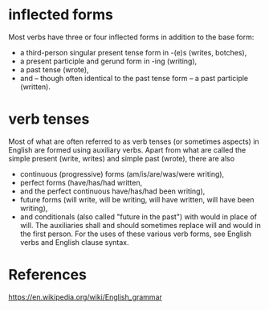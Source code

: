 
# inflected forms  

Most verbs have three or four inflected forms in addition to the base form: 
  *  a third-person singular present tense form in -(e)s (writes, botches), 
  * a present participle and gerund form in -ing (writing), 
  * a past tense (wrote), 
  * and – though often identical to the past tense form – a past participle (written). 
  
# verb tenses
Most of what are often referred to as verb tenses (or sometimes aspects) in English are formed using auxiliary verbs. Apart from what are called the simple present (write, writes) and simple past (wrote), there are also 
  *  continuous (progressive) forms (am/is/are/was/were writing), 
  *  perfect forms (have/has/had written, 
  *  and the perfect continuous have/has/had been writing), 
  *  future forms (will write, will be writing, will have written, will have been writing), 
  *  and conditionals (also called "future in the past") with would in place of will. 
  The auxiliaries shall and should sometimes replace will and would in the first person. For the uses of these various verb forms, see English verbs and English clause syntax.





# References  
https://en.wikipedia.org/wiki/English_grammar  
